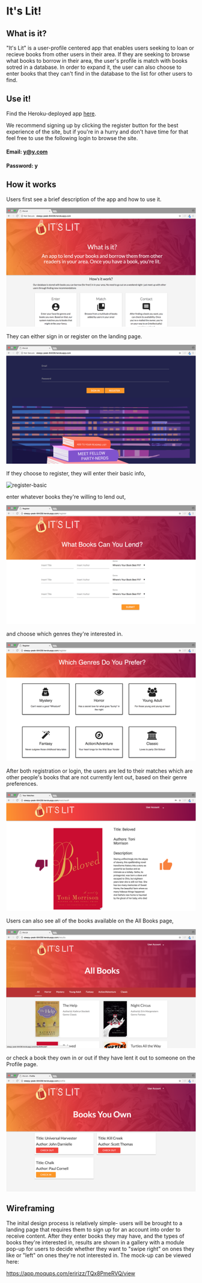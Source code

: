 # It's Lit!
## What is it?
"It's Lit" is a user-profile centered app that enables users seeking to loan or recieve books from other users in their area. If they are seeking to browse what books to borrow in their area, the user's profile is match with books sotred in a database. In order to expand it, the user can also choose to enter books that they can't find in the database to the list for other users to find. 


## Use it!
Find the Heroku-deployed app [here](http://sleepy-peak-84439.herokuapp.com/profile).

We recommend signing up by clicking the register button for the best experience of the site, but if you're in a hurry and don't have time for that feel free to use the following login to browse the site.

#### Email: y@y.com
#### Password: y


## How it works

Users first see a brief description of the app and how to use it.

![landing-top](./public/images/screenshots/landing-top.png "Landing Top")

They can either sign in or register on the landing page.

![landing-bottom](./public/images/screenshots/landing-bottom.png "Landing Bottom")

If they choose to register, they will enter their basic info,

![register-basic](./public/images/screenshots/register-basic.png "Basic Info")

enter whatever books they're willing to lend out,

![register-books](./public/images/screenshots/register-books.png "Register Books")

and choose which genres they're interested in.

![register-genres](./public/images/screenshots/register-genres.png "Register Genres")

After both registration or login, the users are led to their matches which are other people's books that are not currently lent out, based on their genre preferences.

![matches](./public/images/screenshots/matches.png "Matches")

Users can also see all of the books available on the All Books page,

![all-books](./public/images/screenshots/all-books.png "All Books")

or check a book they own in or out if they have lent it out to someone on the Profile page.

![profile](./public/images/screenshots/profile.png "Profile")






## Wireframing
The inital design process is relatively simple- users will be brought to a landing page that requires them to sign up for an account into order to receive content. After they enter books they may have, and the types of books they're interested in, results are shown in a gallery with a module pop-up for users to decide whether they want to "swipe right" on ones they like or "left" on ones they're not interested in.
The mock-up can be viewed here: 

https://app.moqups.com/eririzz/TQx8PmeRVQ/view 

